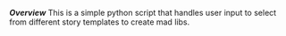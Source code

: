 ***Overview***
This is a simple python script that handles user input to select from different story templates to create mad libs.
